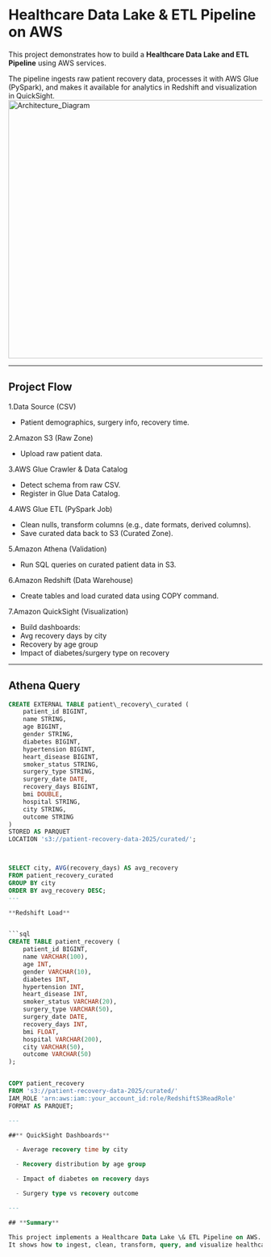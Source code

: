 # Healthcare Data Lake & ETL Pipeline on AWS

This project demonstrates how to build a **Healthcare Data Lake and ETL Pipeline** using AWS services.  

The pipeline ingests raw patient recovery data, processes it with AWS Glue (PySpark), and makes it available for analytics in Redshift and visualization in QuickSight.
<img width="768" height="512" alt="Architecture_Diagram" src="https://github.com/user-attachments/assets/9ae50bff-5bc8-46ae-b06a-358a14b868bd" />

---

## Project Flow



1.Data Source (CSV)
  - Patient demographics, surgery info, recovery time.  

2.Amazon S3 (Raw Zone)  
  - Upload raw patient data.  

3.AWS Glue Crawler \& Data Catalog  
  - Detect schema from raw CSV.  
  - Register in Glue Data Catalog.  

4.AWS Glue ETL (PySpark Job)  
  - Clean nulls, transform columns (e.g., date formats, derived columns).  
  - Save curated data back to S3 (Curated Zone).  

5.Amazon Athena  (Validation) 
  - Run SQL queries on curated patient data in S3.  

6.Amazon Redshift (Data Warehouse) 
  - Create tables and load curated data using COPY command.  

7.Amazon QuickSight (Visualization)

   - Build dashboards:  
   - Avg recovery days by city 
   - Recovery by age group  
   - Impact of diabetes/surgery type on recovery  
------



## Athena Query


``````sql
CREATE EXTERNAL TABLE patient\_recovery\_curated (
    patient_id BIGINT,
    name STRING,
    age BIGINT,
    gender STRING,
    diabetes BIGINT,
    hypertension BIGINT,
    heart_disease BIGINT,
    smoker_status STRING,
    surgery_type STRING,
    surgery_date DATE,
    recovery_days BIGINT,
    bmi DOUBLE,
    hospital STRING,
    city STRING,
    outcome STRING
)
STORED AS PARQUET
LOCATION 's3://patient-recovery-data-2025/curated/';



SELECT city, AVG(recovery_days) AS avg_recovery
FROM patient_recovery_curated
GROUP BY city
ORDER BY avg_recovery DESC;
---

**Redshift Load**


```sql
CREATE TABLE patient_recovery (
    patient_id BIGINT,
    name VARCHAR(100),
    age INT,
    gender VARCHAR(10),
    diabetes INT,
    hypertension INT,
    heart_disease INT,
    smoker_status VARCHAR(20),
    surgery_type VARCHAR(50),
    surgery_date DATE,
    recovery_days INT,
    bmi FLOAT,
    hospital VARCHAR(200),
    city VARCHAR(50),
    outcome VARCHAR(50)
);


COPY patient_recovery
FROM 's3://patient-recovery-data-2025/curated/'
IAM_ROLE 'arn:aws:iam::your_account_id:role/RedshiftS3ReadRole'
FORMAT AS PARQUET;

---

##** QuickSight Dashboards**

  - Average recovery time by city  

  - Recovery distribution by age group  

  - Impact of diabetes on recovery days  

  - Surgery type vs recovery outcome  

---

## **Summary**

This project implements a Healthcare Data Lake \& ETL Pipeline on AWS.  
It shows how to ingest, clean, transform, query, and visualize healthcare data efficiently.





